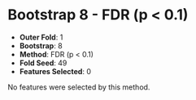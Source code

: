 # Bootstrap 8 - FDR (p < 0.1)

- **Outer Fold**: 1
- **Bootstrap**: 8
- **Method**: FDR (p < 0.1)
- **Fold Seed**: 49
- **Features Selected**: 0

No features were selected by this method.

